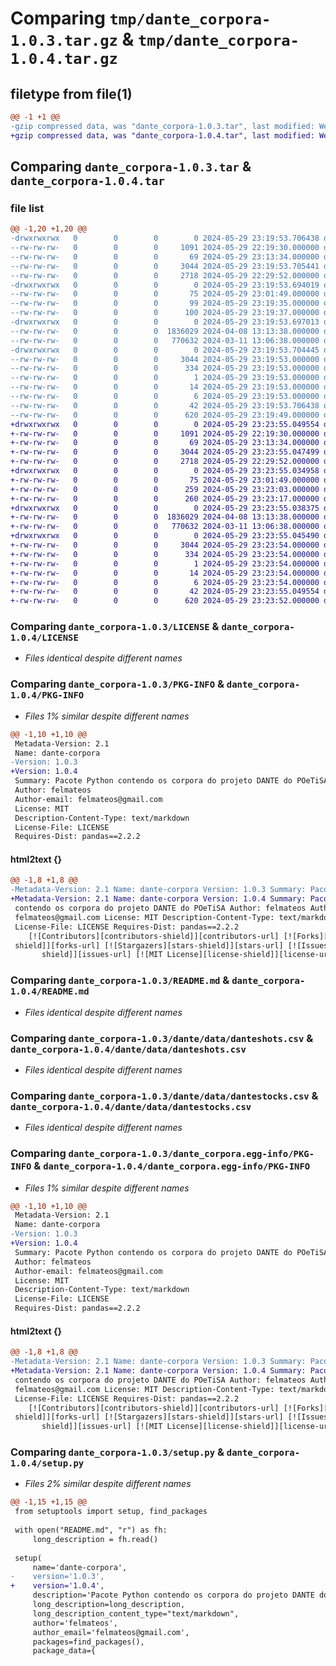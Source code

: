 # Comparing `tmp/dante_corpora-1.0.3.tar.gz` & `tmp/dante_corpora-1.0.4.tar.gz`

## filetype from file(1)

```diff
@@ -1 +1 @@
-gzip compressed data, was "dante_corpora-1.0.3.tar", last modified: Wed May 29 23:19:53 2024, max compression
+gzip compressed data, was "dante_corpora-1.0.4.tar", last modified: Wed May 29 23:23:55 2024, max compression
```

## Comparing `dante_corpora-1.0.3.tar` & `dante_corpora-1.0.4.tar`

### file list

```diff
@@ -1,20 +1,20 @@
-drwxrwxrwx   0        0        0        0 2024-05-29 23:19:53.706438 dante_corpora-1.0.3/
--rw-rw-rw-   0        0        0     1091 2024-05-29 22:19:30.000000 dante_corpora-1.0.3/LICENSE
--rw-rw-rw-   0        0        0       69 2024-05-29 23:13:34.000000 dante_corpora-1.0.3/MANIFEST.in
--rw-rw-rw-   0        0        0     3044 2024-05-29 23:19:53.705441 dante_corpora-1.0.3/PKG-INFO
--rw-rw-rw-   0        0        0     2718 2024-05-29 22:29:52.000000 dante_corpora-1.0.3/README.md
-drwxrwxrwx   0        0        0        0 2024-05-29 23:19:53.694019 dante_corpora-1.0.3/dante/
--rw-rw-rw-   0        0        0       75 2024-05-29 23:01:49.000000 dante_corpora-1.0.3/dante/__init__.py
--rw-rw-rw-   0        0        0       99 2024-05-29 23:19:35.000000 dante_corpora-1.0.3/dante/danteshots.py
--rw-rw-rw-   0        0        0      100 2024-05-29 23:19:37.000000 dante_corpora-1.0.3/dante/dantestocks.py
-drwxrwxrwx   0        0        0        0 2024-05-29 23:19:53.697013 dante_corpora-1.0.3/dante/data/
--rw-rw-rw-   0        0        0  1836029 2024-04-08 13:13:38.000000 dante_corpora-1.0.3/dante/data/danteshots.csv
--rw-rw-rw-   0        0        0   770632 2024-03-11 13:06:38.000000 dante_corpora-1.0.3/dante/data/dantestocks.csv
-drwxrwxrwx   0        0        0        0 2024-05-29 23:19:53.704445 dante_corpora-1.0.3/dante_corpora.egg-info/
--rw-rw-rw-   0        0        0     3044 2024-05-29 23:19:53.000000 dante_corpora-1.0.3/dante_corpora.egg-info/PKG-INFO
--rw-rw-rw-   0        0        0      334 2024-05-29 23:19:53.000000 dante_corpora-1.0.3/dante_corpora.egg-info/SOURCES.txt
--rw-rw-rw-   0        0        0        1 2024-05-29 23:19:53.000000 dante_corpora-1.0.3/dante_corpora.egg-info/dependency_links.txt
--rw-rw-rw-   0        0        0       14 2024-05-29 23:19:53.000000 dante_corpora-1.0.3/dante_corpora.egg-info/requires.txt
--rw-rw-rw-   0        0        0        6 2024-05-29 23:19:53.000000 dante_corpora-1.0.3/dante_corpora.egg-info/top_level.txt
--rw-rw-rw-   0        0        0       42 2024-05-29 23:19:53.706438 dante_corpora-1.0.3/setup.cfg
--rw-rw-rw-   0        0        0      620 2024-05-29 23:19:49.000000 dante_corpora-1.0.3/setup.py
+drwxrwxrwx   0        0        0        0 2024-05-29 23:23:55.049554 dante_corpora-1.0.4/
+-rw-rw-rw-   0        0        0     1091 2024-05-29 22:19:30.000000 dante_corpora-1.0.4/LICENSE
+-rw-rw-rw-   0        0        0       69 2024-05-29 23:13:34.000000 dante_corpora-1.0.4/MANIFEST.in
+-rw-rw-rw-   0        0        0     3044 2024-05-29 23:23:55.047499 dante_corpora-1.0.4/PKG-INFO
+-rw-rw-rw-   0        0        0     2718 2024-05-29 22:29:52.000000 dante_corpora-1.0.4/README.md
+drwxrwxrwx   0        0        0        0 2024-05-29 23:23:55.034958 dante_corpora-1.0.4/dante/
+-rw-rw-rw-   0        0        0       75 2024-05-29 23:01:49.000000 dante_corpora-1.0.4/dante/__init__.py
+-rw-rw-rw-   0        0        0      259 2024-05-29 23:23:03.000000 dante_corpora-1.0.4/dante/danteshots.py
+-rw-rw-rw-   0        0        0      260 2024-05-29 23:23:17.000000 dante_corpora-1.0.4/dante/dantestocks.py
+drwxrwxrwx   0        0        0        0 2024-05-29 23:23:55.038375 dante_corpora-1.0.4/dante/data/
+-rw-rw-rw-   0        0        0  1836029 2024-04-08 13:13:38.000000 dante_corpora-1.0.4/dante/data/danteshots.csv
+-rw-rw-rw-   0        0        0   770632 2024-03-11 13:06:38.000000 dante_corpora-1.0.4/dante/data/dantestocks.csv
+drwxrwxrwx   0        0        0        0 2024-05-29 23:23:55.045490 dante_corpora-1.0.4/dante_corpora.egg-info/
+-rw-rw-rw-   0        0        0     3044 2024-05-29 23:23:54.000000 dante_corpora-1.0.4/dante_corpora.egg-info/PKG-INFO
+-rw-rw-rw-   0        0        0      334 2024-05-29 23:23:54.000000 dante_corpora-1.0.4/dante_corpora.egg-info/SOURCES.txt
+-rw-rw-rw-   0        0        0        1 2024-05-29 23:23:54.000000 dante_corpora-1.0.4/dante_corpora.egg-info/dependency_links.txt
+-rw-rw-rw-   0        0        0       14 2024-05-29 23:23:54.000000 dante_corpora-1.0.4/dante_corpora.egg-info/requires.txt
+-rw-rw-rw-   0        0        0        6 2024-05-29 23:23:54.000000 dante_corpora-1.0.4/dante_corpora.egg-info/top_level.txt
+-rw-rw-rw-   0        0        0       42 2024-05-29 23:23:55.049554 dante_corpora-1.0.4/setup.cfg
+-rw-rw-rw-   0        0        0      620 2024-05-29 23:23:52.000000 dante_corpora-1.0.4/setup.py
```

### Comparing `dante_corpora-1.0.3/LICENSE` & `dante_corpora-1.0.4/LICENSE`

 * *Files identical despite different names*

### Comparing `dante_corpora-1.0.3/PKG-INFO` & `dante_corpora-1.0.4/PKG-INFO`

 * *Files 1% similar despite different names*

```diff
@@ -1,10 +1,10 @@
 Metadata-Version: 2.1
 Name: dante-corpora
-Version: 1.0.3
+Version: 1.0.4
 Summary: Pacote Python contendo os corpora do projeto DANTE do POeTiSA
 Author: felmateos
 Author-email: felmateos@gmail.com
 License: MIT
 Description-Content-Type: text/markdown
 License-File: LICENSE
 Requires-Dist: pandas==2.2.2
```

#### html2text {}

```diff
@@ -1,8 +1,8 @@
-Metadata-Version: 2.1 Name: dante-corpora Version: 1.0.3 Summary: Pacote Python
+Metadata-Version: 2.1 Name: dante-corpora Version: 1.0.4 Summary: Pacote Python
 contendo os corpora do projeto DANTE do POeTiSA Author: felmateos Author-email:
 felmateos@gmail.com License: MIT Description-Content-Type: text/markdown
 License-File: LICENSE Requires-Dist: pandas==2.2.2
    [![Contributors][contributors-shield]][contributors-url] [![Forks][forks-
 shield]][forks-url] [![Stargazers][stars-shield]][stars-url] [![Issues][issues-
       shield]][issues-url] [![MIT License][license-shield]][license-url]
```

### Comparing `dante_corpora-1.0.3/README.md` & `dante_corpora-1.0.4/README.md`

 * *Files identical despite different names*

### Comparing `dante_corpora-1.0.3/dante/data/danteshots.csv` & `dante_corpora-1.0.4/dante/data/danteshots.csv`

 * *Files identical despite different names*

### Comparing `dante_corpora-1.0.3/dante/data/dantestocks.csv` & `dante_corpora-1.0.4/dante/data/dantestocks.csv`

 * *Files identical despite different names*

### Comparing `dante_corpora-1.0.3/dante_corpora.egg-info/PKG-INFO` & `dante_corpora-1.0.4/dante_corpora.egg-info/PKG-INFO`

 * *Files 1% similar despite different names*

```diff
@@ -1,10 +1,10 @@
 Metadata-Version: 2.1
 Name: dante-corpora
-Version: 1.0.3
+Version: 1.0.4
 Summary: Pacote Python contendo os corpora do projeto DANTE do POeTiSA
 Author: felmateos
 Author-email: felmateos@gmail.com
 License: MIT
 Description-Content-Type: text/markdown
 License-File: LICENSE
 Requires-Dist: pandas==2.2.2
```

#### html2text {}

```diff
@@ -1,8 +1,8 @@
-Metadata-Version: 2.1 Name: dante-corpora Version: 1.0.3 Summary: Pacote Python
+Metadata-Version: 2.1 Name: dante-corpora Version: 1.0.4 Summary: Pacote Python
 contendo os corpora do projeto DANTE do POeTiSA Author: felmateos Author-email:
 felmateos@gmail.com License: MIT Description-Content-Type: text/markdown
 License-File: LICENSE Requires-Dist: pandas==2.2.2
    [![Contributors][contributors-shield]][contributors-url] [![Forks][forks-
 shield]][forks-url] [![Stargazers][stars-shield]][stars-url] [![Issues][issues-
       shield]][issues-url] [![MIT License][license-shield]][license-url]
```

### Comparing `dante_corpora-1.0.3/setup.py` & `dante_corpora-1.0.4/setup.py`

 * *Files 2% similar despite different names*

```diff
@@ -1,15 +1,15 @@
 from setuptools import setup, find_packages
 
 with open("README.md", "r") as fh:
     long_description = fh.read()
 
 setup(
     name='dante-corpora',
-    version='1.0.3',
+    version='1.0.4',
     description='Pacote Python contendo os corpora do projeto DANTE do POeTiSA',
     long_description=long_description,
     long_description_content_type="text/markdown",
     author='felmateos',
     author_email='felmateos@gmail.com',
     packages=find_packages(),
     package_data={
```


